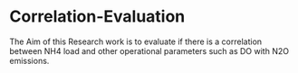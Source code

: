 # Correlation-Evaluation
The Aim of this Research work is to evaluate if there is a correlation between NH4 load and other operational parameters such as DO with N2O emissions.
